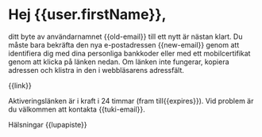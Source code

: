 # Hej {{user.firstName}},

ditt byte av anv&auml;ndarnamnet {{old-email}} till ett nytt &auml;r n&auml;stan klart. Du m&aring;ste bara bekr&auml;fta den nya e-postadressen {{new-email}} genom att identifiera dig med dina personliga bankkoder eller med ett mobilcertifikat genom att klicka p&aring; l&auml;nken nedan. Om l&auml;nken inte fungerar, kopiera adressen och klistra in den i webbl&auml;sarens adressf&auml;lt.

{{link}}

Aktiveringsl&auml;nken &auml;r i kraft i 24 timmar (fram till{{expires}}). Vid problem &auml;r du v&auml;lkommen att kontakta {{tuki-email}}.


H&auml;lsningar
{{lupapiste}}